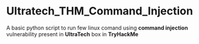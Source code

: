 # Ultratech_THM_Command_Injection
A basic python script to run few linux comand using **command injection** vulnerability present in **UltraTech** box in **TryHackMe**
